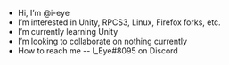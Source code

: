 - Hi, I’m @i-eye
- I’m interested in Unity, RPCS3, Linux, Firefox forks, etc.
- I’m currently learning Unity
- I’m looking to collaborate on nothing currently
- How to reach me -- I_Eye#8095 on Discord
